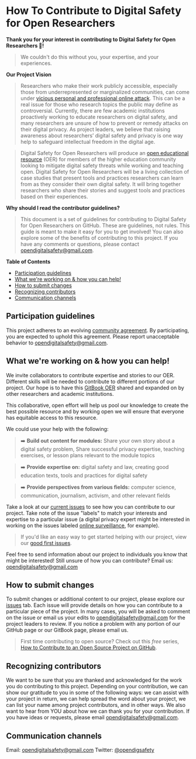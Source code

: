 # How To Contribute to Digital Safety for Open Researchers

**Thank you for your interest in contributing to Digital Safety for Open Researchers :tada:!**
>We couldn't do this without you, your expertise, and your experiences.

**Our Project Vision**
>Researchers who make their work publicly accessible, especially those from underrepresented or marginalized communities, can come under [vicious personal and professional online attack](https://www.npr.org/sections/ed/2018/04/04/590928008/professor-harassment). This can be a real issue for those who research topics the public may define as controversial. Currently, there are few academic institutions proactively working to educate researchers on digital safety, and many researchers are unsure of how to prevent or remedy attacks on their digital privacy. As project leaders, we believe that raising awareness about researchers’ digital safety and privacy is one way help to safeguard intellectual freedom in the digital age. 

>Digital Safety for Open Researchers will produce an [open educational resource](https://en.wikipedia.org/wiki/Open_educational_resources) (OER) for members of the higher education community looking to mitigate digital safety threats while working and teaching open. Digital Safety for Open Researchers will be a living collection of case studies that present tools and practices researchers can learn from as they consider their own digital safety. It will bring together researchers who share their stories and suggest tools and practices based on their experiences. 

**Why should I read the contributor guidelines?**

>This document is a set of guidelines for contributing to Digital Safety for Open Researchers on GitHub. These are guidelines, not rules. This guide is meant to make it easy for you to get involved! You can also explore some of the benefits of contributing to this project. If you have any comments or questions, please contact opendigitalsafety@gmail.com.

**Table of Contents**

* [Participation guidelines](#participation-guidelines)
* [What we're working on & how you can help!](#what-were-working-on-&-how-you-can-help!)
* [How to submit changes](#how-to-submit-changes)
* [Recognizing contributors](#recognizing-contributors)
* [Communication channels](#communication-channels)

## Participation guidelines

This project adheres to an evolving [community agreement](COMMUNITY_AGREEMENT.md). By participating, you are expected to uphold this agreement. Please report unacceptable behavior to opendigitalsafety@gmail.com.

## What we're working on & how you can help!

We invite collaborators to contribute expertise and stories to our OER. Different skills will be needed to contribute to different portions of our project. Our hope is to have this [GitBook OER](https://digital-safety-for-open-research.gitbook.io/project/) shared and expanded on by other researchers and academic institutions.</br> 

This collaborative, open effort will help us pool our knowledge to create the best possible resource and by working open we will ensure that everyone has equitable access to this resource. 

We could use your help with the following: 

>:arrow_right: **Build out content for modules:** Share your own story about a digital safety problem, Share successful privacy expertise, teaching exercises, or lesson plans relevant to the module topics

>:arrow_right: **Provide expertise on:** digital safety and law, creating good education texts, tools and practices for digital safety

>:arrow_right: **Provide perspectives from various fields:** computer science, communication, journalism, activism, and other relevant fields

Take a look at our [current issues](https://github.com/opendigitalsafety/Digital-Safety-for-Open-Researchers/issues) to see how you can contribute to our project. Take note of the issue "labels" to match your interests and expertise to a particular issue (a digital privacy expert might be interested in working on the issues labeled [online surveillance](https://github.com/opendigitalsafety/Digital-Safety-for-Open-Researchers/issues?q=is%3Aissue+is%3Aopen+label%3A%22online+surveillance%22), for example). 
>If you'd like an easy way to get started helping with our project, view our [good first issues](https://github.com/opendigitalsafety/Digital-Safety-for-Open-Researchers/issues?q=is%3Aissue+is%3Aopen+label%3A%22good+first+issue%22).

Feel free to send information about our project to individuals you know that might be interested! Still unsure of how you can contribute? Email us: opendigitalsafety@gmail.com 

## How to submit changes

To submit changes or additional content to our project, please explore our [issues](https://github.com/opendigitalsafety/Digital-Safety-for-Open-Researchers/issues) tab. Each issue will provide details on how you can contribute to a particular piece of the project. In many cases, you will be asked to comment on the issue or email us your edits to opendigitalsafety@gmail.com for the project leaders to review. If you notice a problem with any portion of our GitHub page or our GitBook page, please email us.

> First time contributing to open source? Check out this *free* series, [How to Contribute to an Open Source Project on GitHub](https://egghead.io/series/how-to-contribute-to-an-open-source-project-on-github).

## Recognizing contributors

We want to be sure that you are thanked and acknowledged for the work you do contributing to this project. Depending on your contribution, we can show our gratitude to you in some of the following ways: we can assist with your project in return, we can help spread the word about your project, we can list your name among project contributors, and in other ways. We also want to hear from YOU about how we can thank you for your contribution. If you have ideas or requests, please email opendigitalsafety@gmail.com.

## Communication channels

Email: opendigitalsafety@gmail.com
Twitter: [@opendigsafety](https://twitter.com/OpenDigSafety)

